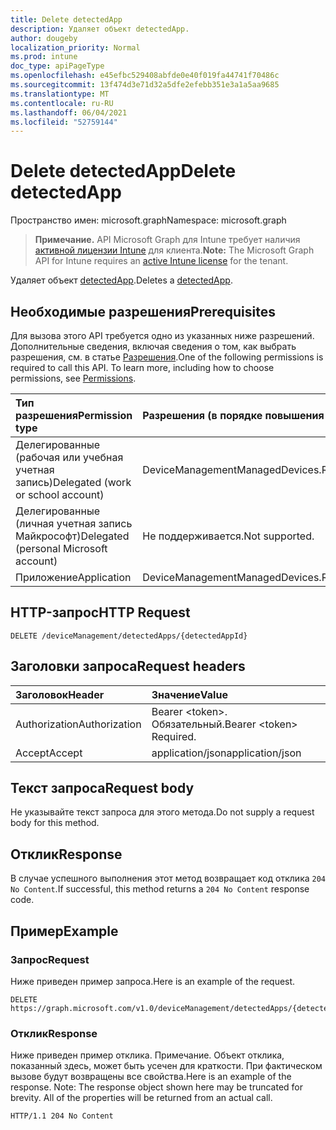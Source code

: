 ```yaml
---
title: Delete detectedApp
description: Удаляет объект detectedApp.
author: dougeby
localization_priority: Normal
ms.prod: intune
doc_type: apiPageType
ms.openlocfilehash: e45efbc529408abfde0e40f019fa44741f70486c
ms.sourcegitcommit: 13f474d3e71d32a5dfe2efebb351e3a1a5aa9685
ms.translationtype: MT
ms.contentlocale: ru-RU
ms.lasthandoff: 06/04/2021
ms.locfileid: "52759144"
---
```

# <a name="delete-detectedapp"></a><span data-ttu-id="c714c-103">Delete detectedApp</span><span class="sxs-lookup"><span data-stu-id="c714c-103">Delete detectedApp</span></span>

<span data-ttu-id="c714c-104">Пространство имен: microsoft.graph</span><span class="sxs-lookup"><span data-stu-id="c714c-104">Namespace: microsoft.graph</span></span>

> <span data-ttu-id="c714c-105">**Примечание.** API Microsoft Graph для Intune требует наличия [активной лицензии Intune](https://go.microsoft.com/fwlink/?linkid=839381) для клиента.</span><span class="sxs-lookup"><span data-stu-id="c714c-105">**Note:** The Microsoft Graph API for Intune requires an [active Intune license](https://go.microsoft.com/fwlink/?linkid=839381) for the tenant.</span></span>

<span data-ttu-id="c714c-106">Удаляет объект [detectedApp](../resources/intune-devices-detectedapp.md).</span><span class="sxs-lookup"><span data-stu-id="c714c-106">Deletes a [detectedApp](../resources/intune-devices-detectedapp.md).</span></span>

## <a name="prerequisites"></a><span data-ttu-id="c714c-107">Необходимые разрешения</span><span class="sxs-lookup"><span data-stu-id="c714c-107">Prerequisites</span></span>
<span data-ttu-id="c714c-p101">Для вызова этого API требуется одно из указанных ниже разрешений. Дополнительные сведения, включая сведения о том, как выбрать разрешения, см. в статье [Разрешения](/graph/permissions-reference).</span><span class="sxs-lookup"><span data-stu-id="c714c-p101">One of the following permissions is required to call this API. To learn more, including how to choose permissions, see [Permissions](/graph/permissions-reference).</span></span>

|<span data-ttu-id="c714c-110">Тип разрешения</span><span class="sxs-lookup"><span data-stu-id="c714c-110">Permission type</span></span>|<span data-ttu-id="c714c-111">Разрешения (в порядке повышения привилегий)</span><span class="sxs-lookup"><span data-stu-id="c714c-111">Permissions (from least to most privileged)</span></span>|
|:---|:---|
|<span data-ttu-id="c714c-112">Делегированные (рабочая или учебная учетная запись)</span><span class="sxs-lookup"><span data-stu-id="c714c-112">Delegated (work or school account)</span></span>|<span data-ttu-id="c714c-113">DeviceManagementManagedDevices.ReadWrite.All</span><span class="sxs-lookup"><span data-stu-id="c714c-113">DeviceManagementManagedDevices.ReadWrite.All</span></span>|
|<span data-ttu-id="c714c-114">Делегированные (личная учетная запись Майкрософт)</span><span class="sxs-lookup"><span data-stu-id="c714c-114">Delegated (personal Microsoft account)</span></span>|<span data-ttu-id="c714c-115">Не поддерживается.</span><span class="sxs-lookup"><span data-stu-id="c714c-115">Not supported.</span></span>|
|<span data-ttu-id="c714c-116">Приложение</span><span class="sxs-lookup"><span data-stu-id="c714c-116">Application</span></span>|<span data-ttu-id="c714c-117">DeviceManagementManagedDevices.ReadWrite.All</span><span class="sxs-lookup"><span data-stu-id="c714c-117">DeviceManagementManagedDevices.ReadWrite.All</span></span>|

## <a name="http-request"></a><span data-ttu-id="c714c-118">HTTP-запрос</span><span class="sxs-lookup"><span data-stu-id="c714c-118">HTTP Request</span></span>
<!-- {
  "blockType": "ignored"
}
-->
``` http
DELETE /deviceManagement/detectedApps/{detectedAppId}
```

## <a name="request-headers"></a><span data-ttu-id="c714c-119">Заголовки запроса</span><span class="sxs-lookup"><span data-stu-id="c714c-119">Request headers</span></span>
|<span data-ttu-id="c714c-120">Заголовок</span><span class="sxs-lookup"><span data-stu-id="c714c-120">Header</span></span>|<span data-ttu-id="c714c-121">Значение</span><span class="sxs-lookup"><span data-stu-id="c714c-121">Value</span></span>|
|:---|:---|
|<span data-ttu-id="c714c-122">Authorization</span><span class="sxs-lookup"><span data-stu-id="c714c-122">Authorization</span></span>|<span data-ttu-id="c714c-123">Bearer &lt;token&gt;. Обязательный.</span><span class="sxs-lookup"><span data-stu-id="c714c-123">Bearer &lt;token&gt; Required.</span></span>|
|<span data-ttu-id="c714c-124">Accept</span><span class="sxs-lookup"><span data-stu-id="c714c-124">Accept</span></span>|<span data-ttu-id="c714c-125">application/json</span><span class="sxs-lookup"><span data-stu-id="c714c-125">application/json</span></span>|

## <a name="request-body"></a><span data-ttu-id="c714c-126">Текст запроса</span><span class="sxs-lookup"><span data-stu-id="c714c-126">Request body</span></span>
<span data-ttu-id="c714c-127">Не указывайте текст запроса для этого метода.</span><span class="sxs-lookup"><span data-stu-id="c714c-127">Do not supply a request body for this method.</span></span>

## <a name="response"></a><span data-ttu-id="c714c-128">Отклик</span><span class="sxs-lookup"><span data-stu-id="c714c-128">Response</span></span>
<span data-ttu-id="c714c-129">В случае успешного выполнения этот метод возвращает код отклика `204 No Content`.</span><span class="sxs-lookup"><span data-stu-id="c714c-129">If successful, this method returns a `204 No Content` response code.</span></span>

## <a name="example"></a><span data-ttu-id="c714c-130">Пример</span><span class="sxs-lookup"><span data-stu-id="c714c-130">Example</span></span>

### <a name="request"></a><span data-ttu-id="c714c-131">Запрос</span><span class="sxs-lookup"><span data-stu-id="c714c-131">Request</span></span>
<span data-ttu-id="c714c-132">Ниже приведен пример запроса.</span><span class="sxs-lookup"><span data-stu-id="c714c-132">Here is an example of the request.</span></span>
``` http
DELETE https://graph.microsoft.com/v1.0/deviceManagement/detectedApps/{detectedAppId}
```

### <a name="response"></a><span data-ttu-id="c714c-133">Отклик</span><span class="sxs-lookup"><span data-stu-id="c714c-133">Response</span></span>
<span data-ttu-id="c714c-p102">Ниже приведен пример отклика. Примечание. Объект отклика, показанный здесь, может быть усечен для краткости. При фактическом вызове будут возвращены все свойства.</span><span class="sxs-lookup"><span data-stu-id="c714c-p102">Here is an example of the response. Note: The response object shown here may be truncated for brevity. All of the properties will be returned from an actual call.</span></span>
``` http
HTTP/1.1 204 No Content
```





